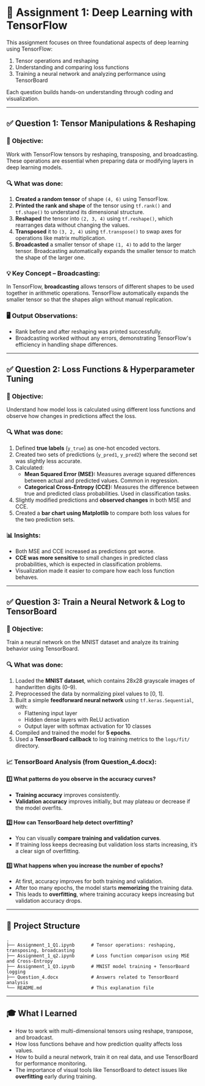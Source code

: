 
# 📘 Assignment 1: Deep Learning with TensorFlow

This assignment focuses on three foundational aspects of deep learning using TensorFlow:
1. Tensor operations and reshaping
2. Understanding and comparing loss functions
3. Training a neural network and analyzing performance using TensorBoard

Each question builds hands-on understanding through coding and visualization.

---

## ✅ Question 1: Tensor Manipulations & Reshaping

### 🧩 Objective:
Work with TensorFlow tensors by reshaping, transposing, and broadcasting. These operations are essential when preparing data or modifying layers in deep learning models.

### 🔍 What was done:
1. **Created a random tensor** of shape `(4, 6)` using TensorFlow.
2. **Printed the rank and shape** of the tensor using `tf.rank()` and `tf.shape()` to understand its dimensional structure.
3. **Reshaped** the tensor into `(2, 3, 4)` using `tf.reshape()`, which rearranges data without changing the values.
4. **Transposed** it to `(3, 2, 4)` using `tf.transpose()` to swap axes for operations like matrix multiplication.
5. **Broadcasted** a smaller tensor of shape `(1, 4)` to add to the larger tensor. Broadcasting automatically expands the smaller tensor to match the shape of the larger one.

### 💡 Key Concept – Broadcasting:
In TensorFlow, **broadcasting** allows tensors of different shapes to be used together in arithmetic operations. TensorFlow automatically expands the smaller tensor so that the shapes align without manual replication.

### 🖥️ Output Observations:
- Rank before and after reshaping was printed successfully.
- Broadcasting worked without any errors, demonstrating TensorFlow's efficiency in handling shape differences.

---

## ✅ Question 2: Loss Functions & Hyperparameter Tuning

### 🧩 Objective:
Understand how model loss is calculated using different loss functions and observe how changes in predictions affect the loss.

### 🔍 What was done:
1. Defined **true labels** (`y_true`) as one-hot encoded vectors.
2. Created two sets of predictions (`y_pred1`, `y_pred2`) where the second set was slightly less accurate.
3. Calculated:
   - **Mean Squared Error (MSE):** Measures average squared differences between actual and predicted values. Common in regression.
   - **Categorical Cross-Entropy (CCE):** Measures the difference between true and predicted class probabilities. Used in classification tasks.
4. Slightly modified predictions and **observed changes** in both MSE and CCE.
5. Created a **bar chart using Matplotlib** to compare both loss values for the two prediction sets.

### 📊 Insights:
- Both MSE and CCE increased as predictions got worse.
- **CCE was more sensitive** to small changes in predicted class probabilities, which is expected in classification problems.
- Visualization made it easier to compare how each loss function behaves.

---

## ✅ Question 3: Train a Neural Network & Log to TensorBoard

### 🧩 Objective:
Train a neural network on the MNIST dataset and analyze its training behavior using TensorBoard.

### 🔍 What was done:
1. Loaded the **MNIST dataset**, which contains 28x28 grayscale images of handwritten digits (0–9).
2. Preprocessed the data by normalizing pixel values to [0, 1].
3. Built a simple **feedforward neural network** using `tf.keras.Sequential`, with:
   - Flattening input layer
   - Hidden dense layers with ReLU activation
   - Output layer with softmax activation for 10 classes
4. Compiled and trained the model for **5 epochs**.
5. Used a **TensorBoard callback** to log training metrics to the `logs/fit/` directory.

### 📈 TensorBoard Analysis (from Question_4.docx):

#### 1️⃣ What patterns do you observe in the accuracy curves?
- **Training accuracy** improves consistently.
- **Validation accuracy** improves initially, but may plateau or decrease if the model overfits.

#### 2️⃣ How can TensorBoard help detect overfitting?
- You can visually **compare training and validation curves**.
- If training loss keeps decreasing but validation loss starts increasing, it’s a clear sign of overfitting.

#### 3️⃣ What happens when you increase the number of epochs?
- At first, accuracy improves for both training and validation.
- After too many epochs, the model starts **memorizing** the training data.
- This leads to **overfitting**, where training accuracy keeps increasing but validation accuracy drops.

---

## 📂 Project Structure

```
.
├── Assignment_1_Q1.ipynb      # Tensor operations: reshaping, transposing, broadcasting
├── Assignment_1_q2.ipynb      # Loss function comparison using MSE and Cross-Entropy
├── Assignment_1_Q3.ipynb      # MNIST model training + TensorBoard logging
├── Question_4.docx            # Answers related to TensorBoard analysis
└── README.md                  # This explanation file
```

---

## 🎓 What I Learned

- How to work with multi-dimensional tensors using reshape, transpose, and broadcast.
- How loss functions behave and how prediction quality affects loss values.
- How to build a neural network, train it on real data, and use TensorBoard for performance monitoring.
- The importance of visual tools like TensorBoard to detect issues like **overfitting** early during training.
